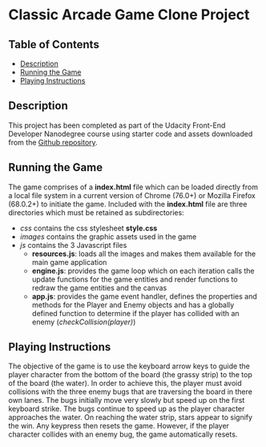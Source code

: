 # Classic Arcade Game Clone Project

## Table of Contents

- [Description](#description)
- [Running the Game](#running_the_game)
- [Playing Instructions](#playing_instructions)

## Description

This project has been completed as part of the Udacity Front-End Developer Nanodegree course using starter code and assets downloaded from the [Github repository](https://github.com/udacity/frontend-nanodegree-arcade-game).

## Running the Game

The game comprises of a **index.html** file which can be loaded directly from a local file system in a current version of Chrome (76.0+) or Mozilla Firefox (68.0.2+) to initiate the game. Included with the **index.html** file are three directories which must be retained as subdirectories:
* _css_ contains the css stylesheet **style.css**
* _images_ contains the graphic assets used in the game
* _js_ contains the 3 Javascript files 
    * **resources.js**: loads all the images and makes them available for the main game application
    * **engine.js**: provides the game loop which on each iteration calls the update functions for the game entities and render functions to redraw the game entities and the canvas
    * **app.js**: provides the game event handler, defines the properties and methods for the Player and Enemy objects and has a globally defined function to determine if the player has collided with an enemy (_checkCollision(player)_) 

## Playing Instructions

The objective of the game is to use the keyboard arrow keys to guide the player character from the bottom of the board (the grassy strip) to the top of the board (the water). In order to achieve this, the player must avoid collisions with the three enemy bugs that are traversing the board in there own lanes. The bugs initially move very slowly but speed up on the first keyboard strike. The bugs continue to speed up as the player character approaches the water. On reaching the water strip, stars appear to signify the win. Any keypress then resets the game. However, if the player character collides with an enemy bug, the game automatically resets.

